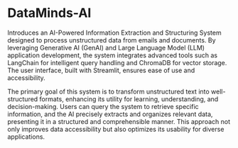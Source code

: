# DataMinds-AI
Introduces an AI-Powered Information Extraction and Structuring System designed to process unstructured data from emails and documents. By leveraging Generative AI (GenAI) and Large Language Model (LLM) application development, the system integrates advanced tools such as LangChain for intelligent query handling and ChromaDB for vector storage. The user interface, built with Streamlit, ensures ease of use and accessibility.

The primary goal of this system is to transform unstructured text into well-structured formats, enhancing its utility for learning, understanding, and decision-making. Users can query the system to retrieve specific information, and the AI precisely extracts and organizes relevant data, presenting it in a structured and comprehensible manner. This approach not only improves data accessibility but also optimizes its usability for diverse applications.
